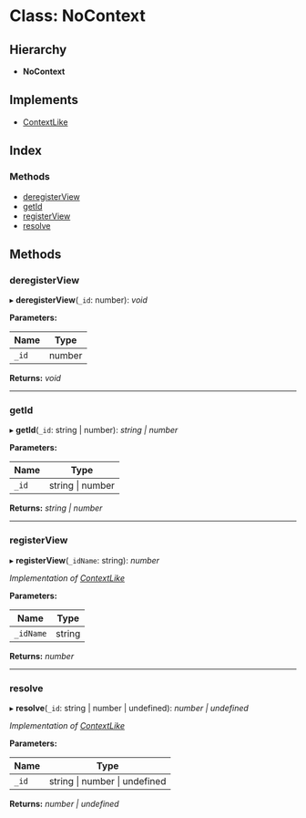 # Class: NoContext

## Hierarchy

* **NoContext**

## Implements

* [ContextLike](../interfaces/contextlike.md)

## Index

### Methods

* [deregisterView](nocontext.md#deregisterview)
* [getId](nocontext.md#getid)
* [registerView](nocontext.md#registerview)
* [resolve](nocontext.md#resolve)

## Methods

###  deregisterView

▸ **deregisterView**(`_id`: number): *void*

**Parameters:**

Name | Type |
------ | ------ |
`_id` | number |

**Returns:** *void*

___

###  getId

▸ **getId**(`_id`: string | number): *string | number*

**Parameters:**

Name | Type |
------ | ------ |
`_id` | string &#124; number |

**Returns:** *string | number*

___

###  registerView

▸ **registerView**(`_idName`: string): *number*

*Implementation of [ContextLike](../interfaces/contextlike.md)*

**Parameters:**

Name | Type |
------ | ------ |
`_idName` | string |

**Returns:** *number*

___

###  resolve

▸ **resolve**(`_id`: string | number | undefined): *number | undefined*

*Implementation of [ContextLike](../interfaces/contextlike.md)*

**Parameters:**

Name | Type |
------ | ------ |
`_id` | string &#124; number &#124; undefined |

**Returns:** *number | undefined*
